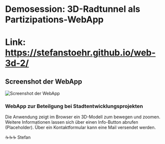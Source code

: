 # Demosession: 3D-Radtunnel als Partizipations-WebApp

# Link: https://stefanstoehr.github.io/web-3d-2/

## Screenshot der WebApp
![Screenshot der WebApp](https://raw.githubusercontent.com/stefanstoehr/web-3d-2/master/Screenshot.JPG)

### WebApp zur Beteilgung bei Stadtentwicklungsprojekten

Die Anwendung zeigt im Browser ein 3D-Modell zum bewegen und zoomen. Weitere Informationen lassen sich über einen Info-Button abrufen (Placeholder). Über ein Kontaktformular kann eine Mail versendet werden.

:coffee::coffee::coffee: Stefan
